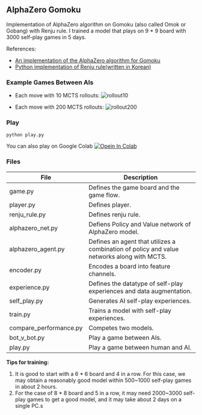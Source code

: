 ## AlphaZero Gomoku

Implementation of AlphaZero algorithm on Gomoku (also called Omok or Gobang) with Renju rule. I trained a model that plays on 9 * 9 board with 3000 self-play games in 5 days.

References:
- [An implementation of the AlphaZero algorithm for Gomoku](https://github.com/junxiaosong/AlphaZero_Gomoku)
- [Python implementation of Renju rule(written in Korean)](https://blog.naver.com/dnpc7848/221506783416)

### Example Games Between AIs
- Each move with 10 MCTS rollouts:
![rollout10](https://raw.githubusercontent.com/onetwothr1/GomokuAI/main/play_10rollout.gif)

- Each move with 200 MCTS rollouts:
![rollout200](https://raw.githubusercontent.com/onetwothr1/GomokuAI/main/play_200rollout.gif)

### Play
```
python play.py  
```

You can also play on Google Colab [![Opein In Colab](https://colab.research.google.com/assets/colab-badge.svg)](https://colab.research.google.com/github/onetwothr1/GomokuAI/blob/main/play.ipynb)

### Files
|File|Description|
|------|----|
|game.py|Defines the game board and the game flow.|
|player.py|Defines player.|
|renju_rule.py|Defines renju rule.|
|alphazero_net.py|Defiens Policy and Value network of AlphaZero model.|
|alphazero_agent.py|Defines an agent that utilizes a combination of policy and value networks along with MCTS.|
|encoder.py|Encodes a board into feature channels.|
|experience.py|Defines the datatype of self-play experiences and data augmentation.|
|self_play.py|Generates AI self-play experiences.|
|train.py|Trains a model with self-play experiences.|
|compare_performance.py|Competes two models.|
|bot_v_bot.py|Play a game between AIs.|
|play.py|Play a game between human and AI.|


**Tips for training:**
1. It is good to start with a 6 * 6 board and 4 in a row. For this case, we may obtain a reasonably good model within 500~1000 self-play games in about 2 hours.
2. For the case of 8 * 8 board and 5 in a row, it may need 2000~3000 self-play games to get a good model, and it may take about 2 days on a single PC.s
